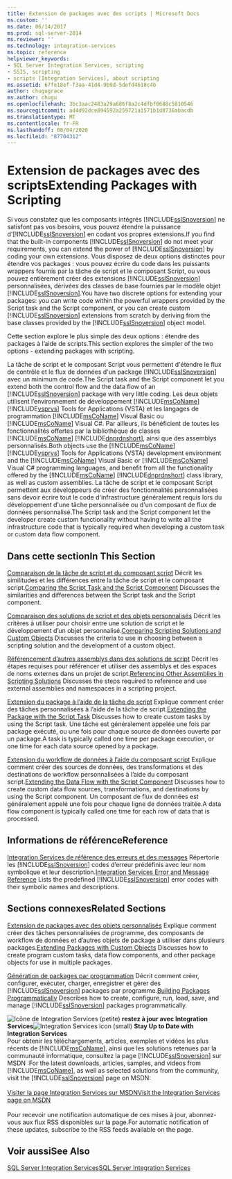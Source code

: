 ```yaml
---
title: Extension de packages avec des scripts | Microsoft Docs
ms.custom: ''
ms.date: 06/14/2017
ms.prod: sql-server-2014
ms.reviewer: ''
ms.technology: integration-services
ms.topic: reference
helpviewer_keywords:
- SQL Server Integration Services, scripting
- SSIS, scripting
- scripts [Integration Services], about scripting
ms.assetid: 67fe18ef-f3aa-41d4-9b9d-5defd4618c4b
author: chugugrace
ms.author: chugu
ms.openlocfilehash: 3bc3aac2483a29a686f8a2c4dfbf0688c5810546
ms.sourcegitcommit: ad4d92dce894592a259721a1571b1d8736abacdb
ms.translationtype: MT
ms.contentlocale: fr-FR
ms.lasthandoff: 08/04/2020
ms.locfileid: "87704312"
---
```

# <a name="extending-packages-with-scripting"></a><span data-ttu-id="e265b-102">Extension de packages avec des scripts</span><span class="sxs-lookup"><span data-stu-id="e265b-102">Extending Packages with Scripting</span></span>
  <span data-ttu-id="e265b-103">Si vous constatez que les composants intégrés [!INCLUDE[ssISnoversion](../../includes/ssisnoversion-md.md)] ne satisfont pas vos besoins, vous pouvez étendre la puissance d'[!INCLUDE[ssISnoversion](../../includes/ssisnoversion-md.md)] en codant vos propres extensions.</span><span class="sxs-lookup"><span data-stu-id="e265b-103">If you find that the built-in components [!INCLUDE[ssISnoversion](../../includes/ssisnoversion-md.md)] do not meet your requirements, you can extend the power of [!INCLUDE[ssISnoversion](../../includes/ssisnoversion-md.md)] by coding your own extensions.</span></span> <span data-ttu-id="e265b-104">Vous disposez de deux options distinctes pour étendre vos packages : vous pouvez écrire du code dans les puissants wrappers fournis par la tâche de script et le composant Script, ou vous pouvez entièrement créer des extensions [!INCLUDE[ssISnoversion](../../includes/ssisnoversion-md.md)] personnalisées, dérivées des classes de base fournies par le modèle objet [!INCLUDE[ssISnoversion](../../includes/ssisnoversion-md.md)].</span><span class="sxs-lookup"><span data-stu-id="e265b-104">You have two discrete options for extending your packages: you can write code within the powerful wrappers provided by the Script task and the Script component, or you can create custom [!INCLUDE[ssISnoversion](../../includes/ssisnoversion-md.md)] extensions from scratch by deriving from the base classes provided by the [!INCLUDE[ssISnoversion](../../includes/ssisnoversion-md.md)] object model.</span></span>

 <span data-ttu-id="e265b-105">Cette section explore le plus simple des deux options : étendre des packages à l’aide de scripts.</span><span class="sxs-lookup"><span data-stu-id="e265b-105">This section explores the simpler of the two options - extending packages with scripting.</span></span>

 <span data-ttu-id="e265b-106">La tâche de script et le composant Script vous permettent d'étendre le flux de contrôle et le flux de données d'un package [!INCLUDE[ssISnoversion](../../includes/ssisnoversion-md.md)] avec un minimum de code.</span><span class="sxs-lookup"><span data-stu-id="e265b-106">The Script task and the Script component let you extend both the control flow and the data flow of an [!INCLUDE[ssISnoversion](../../includes/ssisnoversion-md.md)] package with very little coding.</span></span> <span data-ttu-id="e265b-107">Les deux objets utilisent l’environnement de développement [!INCLUDE[msCoName](../../includes/msconame-md.md)] [!INCLUDE[vsprvs](../../includes/vsprvs-md.md)] Tools for Applications (VSTA) et les langages de programmation [!INCLUDE[msCoName](../../includes/msconame-md.md)] Visual Basic ou [!INCLUDE[msCoName](../../includes/msconame-md.md)] Visual C#. Par ailleurs, ils bénéficient de toutes les fonctionnalités offertes par la bibliothèque de classes [!INCLUDE[msCoName](../../includes/msconame-md.md)] [!INCLUDE[dnprdnshort](../../includes/dnprdnshort-md.md)], ainsi que des assemblys personnalisés.</span><span class="sxs-lookup"><span data-stu-id="e265b-107">Both objects use the [!INCLUDE[msCoName](../../includes/msconame-md.md)] [!INCLUDE[vsprvs](../../includes/vsprvs-md.md)] Tools for Applications (VSTA) development environment and the [!INCLUDE[msCoName](../../includes/msconame-md.md)] Visual Basic or [!INCLUDE[msCoName](../../includes/msconame-md.md)] Visual C# programming languages, and benefit from all the functionality offered by the [!INCLUDE[msCoName](../../includes/msconame-md.md)] [!INCLUDE[dnprdnshort](../../includes/dnprdnshort-md.md)] class library, as well as custom assemblies.</span></span> <span data-ttu-id="e265b-108">La tâche de script et le composant Script permettent aux développeurs de créer des fonctionnalités personnalisées sans devoir écrire tout le code d'infrastructure généralement requis lors du développement d'une tâche personnalisée ou d'un composant de flux de données personnalisé.</span><span class="sxs-lookup"><span data-stu-id="e265b-108">The Script task and the Script component let the developer create custom functionality without having to write all the infrastructure code that is typically required when developing a custom task or custom data flow component.</span></span>

## <a name="in-this-section"></a><span data-ttu-id="e265b-109">Dans cette section</span><span class="sxs-lookup"><span data-stu-id="e265b-109">In This Section</span></span>
 <span data-ttu-id="e265b-110">[Comparaison de la tâche de script et du composant script](../extending-packages-scripting/comparing-the-script-task-and-the-script-component.md) Décrit les similitudes et les différences entre la tâche de script et le composant script.</span><span class="sxs-lookup"><span data-stu-id="e265b-110">[Comparing the Script Task and the Script Component](../extending-packages-scripting/comparing-the-script-task-and-the-script-component.md) Discusses the similarities and differences between the Script task and the Script component.</span></span>

 <span data-ttu-id="e265b-111">[Comparaison des solutions de script et des objets personnalisés](comparing-scripting-solutions-and-custom-objects.md) Décrit les critères à utiliser pour choisir entre une solution de script et le développement d’un objet personnalisé.</span><span class="sxs-lookup"><span data-stu-id="e265b-111">[Comparing Scripting Solutions and Custom Objects](comparing-scripting-solutions-and-custom-objects.md) Discusses the criteria to use in choosing between a scripting solution and the development of a custom object.</span></span>

 <span data-ttu-id="e265b-112">[Référencement d’autres assemblys dans des solutions de script](referencing-other-assemblies-in-scripting-solutions.md) Décrit les étapes requises pour référencer et utiliser des assemblys et des espaces de noms externes dans un projet de script.</span><span class="sxs-lookup"><span data-stu-id="e265b-112">[Referencing Other Assemblies in Scripting Solutions](referencing-other-assemblies-in-scripting-solutions.md) Discusses the steps required to reference and use external assemblies and namespaces in a scripting project.</span></span>

 <span data-ttu-id="e265b-113">[Extension du package à l’aide de la tâche de script](../extending-packages-scripting/task/extending-the-package-with-the-script-task.md) Explique comment créer des tâches personnalisées à l’aide de la tâche de script.</span><span class="sxs-lookup"><span data-stu-id="e265b-113">[Extending the Package with the Script Task](../extending-packages-scripting/task/extending-the-package-with-the-script-task.md) Discusses how to create custom tasks by using the Script task.</span></span> <span data-ttu-id="e265b-114">Une tâche est généralement appelée une fois par package exécuté, ou une fois pour chaque source de données ouverte par un package.</span><span class="sxs-lookup"><span data-stu-id="e265b-114">A task is typically called one time per package execution, or one time for each data source opened by a package.</span></span>

 <span data-ttu-id="e265b-115">[Extension du workflow de données à l’aide du composant script](data-flow-script-component/extending-the-data-flow-with-the-script-component.md) Explique comment créer des sources de données, des transformations et des destinations de workflow personnalisées à l’aide du composant script.</span><span class="sxs-lookup"><span data-stu-id="e265b-115">[Extending the Data Flow with the Script Component](data-flow-script-component/extending-the-data-flow-with-the-script-component.md) Discusses how to create custom data flow sources, transformations, and destinations by using the Script component.</span></span> <span data-ttu-id="e265b-116">Un composant de flux de données est généralement appelé une fois pour chaque ligne de données traitée.</span><span class="sxs-lookup"><span data-stu-id="e265b-116">A data flow component is typically called one time for each row of data that is processed.</span></span>

## <a name="reference"></a><span data-ttu-id="e265b-117">Informations de référence</span><span class="sxs-lookup"><span data-stu-id="e265b-117">Reference</span></span>
 <span data-ttu-id="e265b-118">[Integration Services de référence des erreurs et des messages](../integration-services-error-and-message-reference.md) Répertorie les [!INCLUDE[ssISnoversion](../../includes/ssisnoversion-md.md)] codes d’erreur prédéfinis avec leur nom symbolique et leur description.</span><span class="sxs-lookup"><span data-stu-id="e265b-118">[Integration Services Error and Message Reference](../integration-services-error-and-message-reference.md) Lists the predefined [!INCLUDE[ssISnoversion](../../includes/ssisnoversion-md.md)] error codes with their symbolic names and descriptions.</span></span>

## <a name="related-sections"></a><span data-ttu-id="e265b-119">Sections connexes</span><span class="sxs-lookup"><span data-stu-id="e265b-119">Related Sections</span></span>
 <span data-ttu-id="e265b-120">[Extension de packages avec des objets personnalisés](../extending-packages-custom-objects/extending-packages-with-custom-objects.md) Explique comment créer des tâches personnalisées de programme, des composants de workflow de données et d’autres objets de package à utiliser dans plusieurs packages.</span><span class="sxs-lookup"><span data-stu-id="e265b-120">[Extending Packages with Custom Objects](../extending-packages-custom-objects/extending-packages-with-custom-objects.md) Discusses how to create program custom tasks, data flow components, and other package objects for use in multiple packages.</span></span>

 <span data-ttu-id="e265b-121">[Génération de packages par programmation](../building-packages-programmatically/building-packages-programmatically.md) Décrit comment créer, configurer, exécuter, charger, enregistrer et gérer des [!INCLUDE[ssISnoversion](../../includes/ssisnoversion-md.md)] packages par programme.</span><span class="sxs-lookup"><span data-stu-id="e265b-121">[Building Packages Programmatically](../building-packages-programmatically/building-packages-programmatically.md) Describes how to create, configure, run, load, save, and manage [!INCLUDE[ssISnoversion](../../includes/ssisnoversion-md.md)] packages programmatically.</span></span>

<span data-ttu-id="e265b-122">![Icône de Integration Services (petite)](../media/dts-16.gif "Icône Integration Services (petite)")  **restez à jour avec Integration Services**</span><span class="sxs-lookup"><span data-stu-id="e265b-122">![Integration Services icon (small)](../media/dts-16.gif "Integration Services icon (small)")  **Stay Up to Date with Integration Services**</span></span><br /> <span data-ttu-id="e265b-123">Pour obtenir les téléchargements, articles, exemples et vidéos les plus récents de [!INCLUDE[msCoName](../../includes/msconame-md.md)], ainsi que les solutions retenues par la communauté informatique, consultez la page [!INCLUDE[ssISnoversion](../../includes/ssisnoversion-md.md)] sur MSDN :</span><span class="sxs-lookup"><span data-stu-id="e265b-123">For the latest downloads, articles, samples, and videos from [!INCLUDE[msCoName](../../includes/msconame-md.md)], as well as selected solutions from the community, visit the [!INCLUDE[ssISnoversion](../../includes/ssisnoversion-md.md)] page on MSDN:</span></span><br /><br /> [<span data-ttu-id="e265b-124">Visiter la page Integration Services sur MSDN</span><span class="sxs-lookup"><span data-stu-id="e265b-124">Visit the Integration Services page on MSDN</span></span>](https://go.microsoft.com/fwlink/?LinkId=136655)<br /><br /> <span data-ttu-id="e265b-125">Pour recevoir une notification automatique de ces mises à jour, abonnez-vous aux flux RSS disponibles sur la page.</span><span class="sxs-lookup"><span data-stu-id="e265b-125">For automatic notification of these updates, subscribe to the RSS feeds available on the page.</span></span>

## <a name="see-also"></a><span data-ttu-id="e265b-126">Voir aussi</span><span class="sxs-lookup"><span data-stu-id="e265b-126">See Also</span></span>
 [<span data-ttu-id="e265b-127">SQL Server Integration Services</span><span class="sxs-lookup"><span data-stu-id="e265b-127">SQL Server Integration Services</span></span>](../sql-server-integration-services.md)


